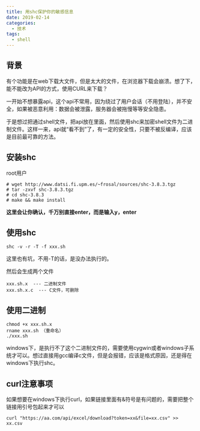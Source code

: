 ```yaml
---
title: 用shc保护你的敏感信息
date: 2019-02-14
categories:
  - 技术
tags: 
  - shell
---
```


## 背景

有个功能是在web下载大文件，但是太大的文件，在浏览器下载会崩溃。想了下，能不能改为API的方式，使用CURL来下载？

一开始不想暴露api，这个api不常用，因为绕过了用户会话（不用登陆），并不安全，如果被恶意利用：数据会被泄露，服务器会被拖慢等等安全隐患。

于是想过把通过shell文件，把api放在里面，然后使用shc来加密shell文件为二进制文件。这样一来，api就“看不到”了，有一定的安全性，只要不被反编译，应该是目前最可靠的方法。

<!-- more -->

## 安装shc

root用户

```
# wget http://www.datsi.fi.upm.es/~frosal/sources/shc-3.8.3.tgz
# tar -zxvf shc-3.8.3.tgz
# cd shc-3.8.3
# make && make install
```

**这里会让你确认，千万别直接enter，而是输入y，enter**

## 使用shc

```
shc -v -r -T -f xxx.sh
```

这里也有坑，不用-T的话，是没办法执行的。

然后会生成两个文件

```
xxx.sh.x  --- 二进制文件
xxx.sh.x.c  --- C文件，可删除
```


## 使用二进制

```
chmod +x xxx.sh.x
rname xxx.sh （重命名）
./xxx.sh
```

windows下，是执行不了这个二进制文件的，需要使用cygwin或者windows子系统才可以。想过直接用gcc编译c文件，但是会报错，应该是格式原因，还是得在windows下执行shc。

## curl注意事项

如果想要在windows下执行curl，如果链接里面有&符号是有问题的，需要把整个链接用引号包起来才可以

```
curl "https://aa.com/api/excel/download?token=xx&file=xx.csv" >> xx.csv
```
